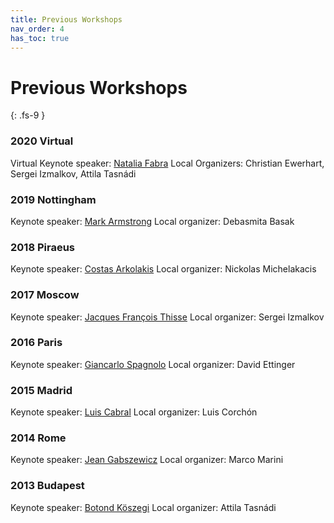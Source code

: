 ```yaml
---
title: Previous Workshops
nav_order: 4
has_toc: true
---
```


# Previous Workshops
{: .fs-9 }

### 2020 Virtual
Virtual Keynote speaker: [Natalia Fabra](http://nfabra.uc3m.es/)
Local Organizers: Christian Ewerhart, Sergei Izmalkov, Attila Tasnádi

### 2019 Nottingham
Keynote speaker: [Mark Armstrong](https://www.asc.ox.ac.uk/person/2144)
Local organizer: Debasmita Basak

### 2018 Piraeus
Keynote speaker: [Costas Arkolakis](http://www.econ.yale.edu/~ka265/index.htm)
Local organizer: Nickolas Michelakacis

### 2017 Moscow
Keynote speaker: [Jacques François Thisse](https://uclouvain.be/en/directories/jacques.thisse)
Local organizer: Sergei Izmalkov

### 2016 Paris
Keynote speaker: [Giancarlo Spagnolo](https://sites.google.com/site/giancarlospagnoloshomepage/)
Local organizer: David Ettinger

### 2015 Madrid
Keynote speaker: [Luis Cabral](https://www.stern.nyu.edu/faculty/bio/luis-cabral)
Local organizer: Luis Corchón

### 2014 Rome
Keynote speaker: [Jean Gabszewicz](https://uclouvain.be/en/directories/jean.gabszewicz)
Local organizer: Marco Marini

### 2013 Budapest
Keynote speaker: [Botond Köszegi](http://www.personal.ceu.hu/staff/Botond_Koszegi/)
Local organizer: Attila Tasnádi
